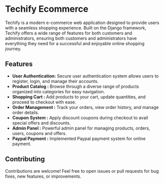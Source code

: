 
# Techify Ecommerce 

Techify is a modern e-commerce web application designed to provide users with a seamless shopping experience. Built on the Django framework, Techify offers a wide range of features for both customers and administrators, ensuring both customers and administrators have everything they need for a successful and enjoyable online shopping journey.

## Features

- **User Authentication:** Secure user authentication system allows users to register, login, and manage their accounts.
- **Product Catalog :** Browse through a diverse range of products organized into categories for easy navigation.
- **Shopping Cart :** Add products to your cart, update quantities, and proceed to checkout with ease.
- **Order Management :** Track your orders, view order history, and manage order details.
- **Coupon System :** Apply discount coupons during checkout to avail special offers and discounts.
- **Admin Panel :** Powerful admin panel for managing products, orders, users, coupons and offers.
- **Paypal Payment :** Implemented Paypal payment system for online payment.

## Contributing

Contributions are welcome! Feel free to open issues or pull requests for bug fixes, new features, or improvements.